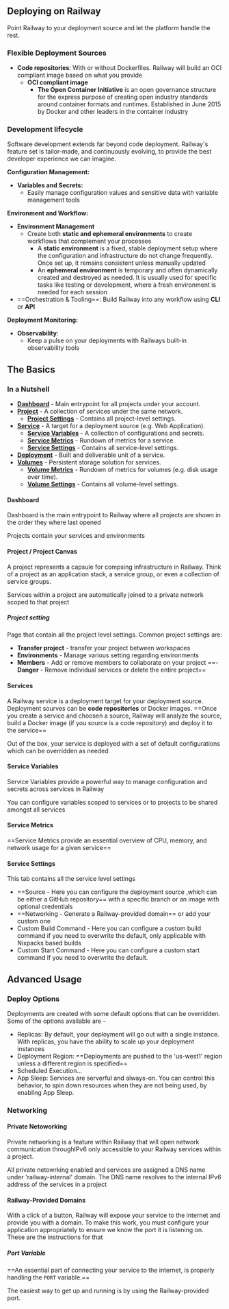 
## Deploying on Railway

Point Railway to your deployment source and let the platform handle the rest.

### Flexible Deployment Sources
- **Code repositories**: With or without Dockerfiles. Railway will build an OCI compliant image based on what you provide
	- **OCI compliant image**
		- **The Open Container Initiative** is an open governance structure for the express purpose of creating open industry standards around container formats and runtimes. Established in June 2015 by Docker and other leaders in the container industry


### Development lifecycle

Software development extends far beyond code deployment. Railway's feature set is tailor-made, and continuously evolving, to provide the best developer experience we can imagine.

**Configuration Management:**
- **Variables and Secrets:**
	- Easily manage configuration values and sensitive data with variable management tools

**Environment and Workflow:**
- **Environment Management**
	- Create both **static and ephemeral environments** to create workflows that complement your processes
		- A **static environment** is a fixed, stable deployment setup where the configuration and infrastructure do not change frequently. Once set up, it remains consistent unless manually updated
		- An **ephemeral environment** is temporary and often dynamically created and destroyed as needed. It is usually used for specific tasks like testing or development, where a fresh environment is needed for each session
- ==Orchestration & Tooling==: Build Railway into any workflow using **CLI** or **API**

**Deployment Monitoring:**
- **Observability**:
	- Keep a pulse on your deployments with Railways built-in observability tools

## The Basics

### In a Nutshell

- **[Dashboard](https://docs.railway.app/overview/the-basics#dashboard--projects)** - Main entrypoint for all projects under your account.
- **[Project](https://docs.railway.app/overview/the-basics#project--project-canvas)** - A collection of services under the same network.
    - **[Project Settings](https://docs.railway.app/overview/the-basics#project-settings)** - Contains all project-level settings.
- **[Service](https://docs.railway.app/overview/the-basics#services)** - A target for a deployment source (e.g. Web Application).
    - **[Service Variables](https://docs.railway.app/overview/the-basics#service-variables)** - A collection of configurations and secrets.
    - **[Service Metrics](https://docs.railway.app/overview/the-basics#service-metrics)** - Rundown of metrics for a service.
    - **[Service Settings](https://docs.railway.app/overview/the-basics#service-settings)** - Contains all service-level settings.
- **[Deployment](https://docs.railway.app/overview/the-basics#deployments)** - Built and deliverable unit of a service.
- **[Volumes](https://docs.railway.app/overview/the-basics#volumes)** - Persistent storage solution for services.
    - **[Volume Metrics](https://docs.railway.app/overview/the-basics#volume-metrics)** - Rundown of metrics for volumes (e.g. disk usage over time).
    - **[Volume Settings](https://docs.railway.app/overview/the-basics#volume-settings)** - Contains all volume-level settings.

#### Dashboard
Dashboard is the main entrypoint to Railway where all projects are shown in the order they where last opened

Projects contain your services and environments

#### Project / Project Canvas

A project represents a capsule for compsing infrastructure in Railway. Think of a project as an application stack, a service group, or even a collection of service groups.

Services within a project are automatically joined to a private network scoped to that project
##### Project setting
Page that contain all the project level settings.
Common project settings are:
- **Transfer project** - transfer your project between workspaces
- **Environments** - Manage various setting regarding environments
- **Members** - Add or remove members to collaborate on your project
==- **Danger** - Remove individual services or delete the entire project==

#### Services

A Railway service is a deployment target for your deployment source. Deployment sourves can be **code repositories** or Docker images. ==Once you create a service and choosen a source, Railway will analyze the source, build a Docker image (if you source is a code repository) and deploy it to the service==

Out of the box, your service is deployed with a set of default configurations which can be overridden as needed

#### Service Variables

Service Variables provide a powerful way to manage configuration and secrets across services in Railway

You can configure variables scoped to services or to projects to be shared amongst all services

#### Service Metrics

==Service Metrics provide an essential overview of CPU, memory, and network usage for a given service==

#### Service Settings
This tab contains all the service level settings

- ==Source - Here you can configure the deployment source ,which can be either a GitHub repository== with a specific branch or an image with optional credentials
- ==Networking - Generate a Railway-provided domain== or add your custom one
- Custom Build Command - Here you can configure a custom build command if you need to overwrite the default, only applicable with Nixpacks based builds
- Custom Start Command - Here you can configure a custom start command if you need to overwrite the default.

## Advanced Usage

### Deploy Options

Deployments are created with some default options that can be overridden. Some of the options available are -

- Replicas: By default, your deployment will go out with a single instance. With replicas, you have the ability to scale up your deployment instances
- Deployment Region: ==Deployments are pushed to the 'us-west1' region unless a different region is specified==
- Scheduled Execution...
- App Sleep: Services are serverful and always-on. You can control this behavior, to spin down resources when they are not being used, by enabling App Sleep.


### Networking

#### Private Netoworking
Private networking is a feature within Railway that will open network communication throughIPv6 only accessible to your Railway services within a project.

All private netowrking enabled and services are assigned a DNS name under 'railway-internal' domain. The DNS name resolves to the internal IPv6 address of the services in a project

#### Railway-Provided Domains
With a click of a button, Railway will expose your service to the internet and provide you with a domain. To make this work, you must configure your application appropriately to ensure we know the port it is listening on. These are the instructions for that

##### Port Variable

==An essential part of connecting your service to the internet, is properly handling the `PORT` variable.==

The easiest way to get up and running is by using the Railway-provided port.



















